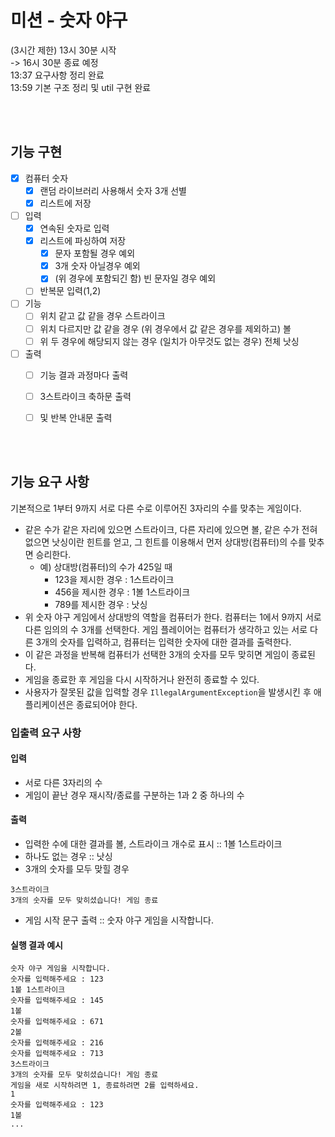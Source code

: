 # 미션 - 숫자 야구
(3시간 제한)
13시 30분 시작 <br>
-> 16시 30분 종료 예정 <br>
13:37 요구사항 정리 완료 <br>
13:59 기본 구조 정리 및 util 구현 완료 <br>


<br><br>
## 기능 구현
- [X] 컴퓨터 숫자
    - [X] 랜덤 라이브러리 사용해서 숫자 3개 선별
    - [X] 리스트에 저장
- [ ] 입력
    - [X] 연속된 숫자로 입력
    - [X] 리스트에 파싱하여 저장
        - [X] 문자 포함될 경우 예외
        - [X] 3개 숫자 아닐경우 예외
        - [X] (위 경우에 포함되긴 함) 빈 문자일 경우 예외
    - [ ] 반복문 입력(1,2)
- [ ] 기능
    - [ ] 위치 같고 값 같을 경우 스트라이크
    - [ ] 위치 다르지만 값 같을 경우 (위 경우에서 값 같은 경우를 제외하고) 볼
    - [ ] 위 두 경우에 해당되지 않는 경우 (일치가 아무것도 없는 경우) 전체 낫싱
- [ ] 출력
    - [ ] 기능 결과 과정마다 출력
    - [ ] 3스트라이크 축하문 출력 
    - [ ] 및 반복 안내문 출력


<br><br>
## 기능 요구 사항
기본적으로 1부터 9까지 서로 다른 수로 이루어진 3자리의 수를 맞추는 게임이다.
- 같은 수가 같은 자리에 있으면 스트라이크, 다른 자리에 있으면 볼, 같은 수가 전혀 없으면 낫싱이란 힌트를 얻고, 그 힌트를 이용해서 먼저 상대방(컴퓨터)의 수를 맞추면 승리한다.
    - 예) 상대방(컴퓨터)의 수가 425일 때
        - 123을 제시한 경우 : 1스트라이크
        - 456을 제시한 경우 : 1볼 1스트라이크
        - 789를 제시한 경우 : 낫싱
- 위 숫자 야구 게임에서 상대방의 역할을 컴퓨터가 한다. 컴퓨터는 1에서 9까지 서로 다른 임의의 수 3개를 선택한다. 게임 플레이어는 컴퓨터가 생각하고 있는 서로 다른 3개의 숫자를 입력하고, 컴퓨터는 입력한 숫자에 대한
  결과를 출력한다.
- 이 같은 과정을 반복해 컴퓨터가 선택한 3개의 숫자를 모두 맞히면 게임이 종료된다.
- 게임을 종료한 후 게임을 다시 시작하거나 완전히 종료할 수 있다.
- 사용자가 잘못된 값을 입력할 경우 `IllegalArgumentException`을 발생시킨 후 애플리케이션은 종료되어야 한다.

### 입출력 요구 사항
#### 입력
- 서로 다른 3자리의 수
- 게임이 끝난 경우 재시작/종료를 구분하는 1과 2 중 하나의 수
#### 출력
- 입력한 수에 대한 결과를 볼, 스트라이크 개수로 표시  :: 1볼 1스트라이크
- 하나도 없는 경우 :: 낫싱
- 3개의 숫자를 모두 맞힐 경우
```
3스트라이크
3개의 숫자를 모두 맞히셨습니다! 게임 종료
```
- 게임 시작 문구 출력 :: 숫자 야구 게임을 시작합니다.

#### 실행 결과 예시
```
숫자 야구 게임을 시작합니다.
숫자를 입력해주세요 : 123
1볼 1스트라이크
숫자를 입력해주세요 : 145
1볼
숫자를 입력해주세요 : 671
2볼
숫자를 입력해주세요 : 216
숫자를 입력해주세요 : 713
3스트라이크
3개의 숫자를 모두 맞히셨습니다! 게임 종료
게임을 새로 시작하려면 1, 종료하려면 2를 입력하세요.
1
숫자를 입력해주세요 : 123
1볼
...
```